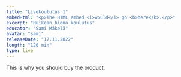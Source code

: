 ```yaml
---
title: "Livekoulutus 1"
embedHtml: "<p>The HTML embed <i>would</i> go <b>here</b>.</p>"
excerpt: "Huikean hieno koulutus"
educator: "Sami Mäkelä"
avatar: "sami"
releaseDate: "17.11.2022"
length: "120 min"
type: live
---
```


This is why you should buy the product.
